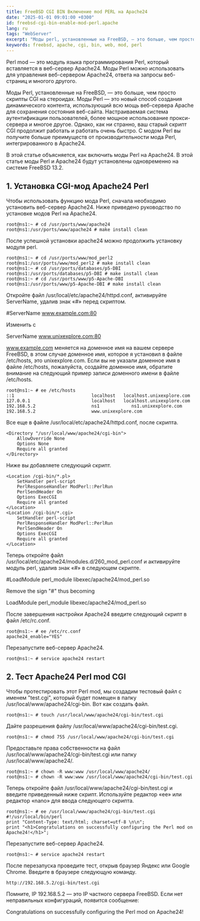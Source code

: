 ```yaml
---
title: FreeBSD CGI BIN Включение mod PERL на Apache24
date: "2025-01-01 09:01:00 +0300"
id: freebsd-cgi-bin-enable-mod-perl.apache
lang: ru
tags: "WebServer"
excerpt: "Моды perl, установленные на FreeBSD, — это больше, чем просто скрипты CGI на стероидах. Моды perl — это новый способ создания динамического контента"
keywords: freebsd, apache, cgi, bin, web, mod, perl
---
```


Perl mod — это модуль языка программирования Perl, который вставляется в веб-сервер Apache24. Моды Perl можно использовать для управления веб-сервером Apache24, ответа на запросы веб-страниц и многого другого.

Моды Perl, установленные на FreeBSD, — это больше, чем просто скрипты CGI на стероидах. Моды Perl — это новый способ создания динамического контента, использующий всю мощь веб-сервера Apache для сохранения состояния веб-сайта. Настраиваемая система аутентификации пользователей, более мощное использование прокси-сервера и многое другое. Однако, как ни странно, ваш старый скрипт CGI продолжит работать и работать очень быстро. С модом Perl вы получите больше преимуществ от производительности мода Perl, интегрированного в Apache24.

В этой статье объясняется, как включить моды Perl на Apache24. В этой статье моды Perl и Apache24 будут установлены одновременно на системе FreeBSD 13.2.

## 1. Установка CGI-мод Apache24 Perl
Чтобы использовать функцию мода Perl, сначала необходимо установить веб-сервер Apache24. Ниже приведено руководство по установке модов Perl на Apache24.

```
root@ns1:~ # cd /usr/ports/www/apache24
root@ns1:/usr/ports/www/apache24 # make install clean
```

После успешной установки apache24 можно продолжить установку модуля perl.

```
root@ns1:~ # cd /usr/ports/www/mod_perl2
root@ns1:/usr/ports/www/mod_perl2 # make install clean
root@ns1:~ # cd /usr/ports/databases/p5-DBI
root@ns1:/usr/ports/databases/p5-DBI # make install clean
root@ns1:~ # cd /usr/ports/www/p5-Apache-DBI
root@ns1:/usr/ports/www/p5-Apache-DBI # make install clean
```

Откройте файл /usr/local/etc/apache24/httpd.conf, активируйте ServerName, удалив знак «#» перед скриптом.

#ServerName www.example.com:80

Изменить с

ServerName www.unixexplore.com:80

www.example.com меняется на доменное имя на вашем сервере FreeBSD, в этом случае доменное имя, которое я установил в файле /etc/hosts, это unixexplore.com. Если вы не указали доменное имя в файле /etc/hosts, пожалуйста, создайте доменное имя, обратите внимание на следующий пример записи доменного имени в файле /etc/hosts.

```
root@ns1:~ # ee /etc/hosts
::1                             localhost   localhost.unixexplore.com
127.0.0.1                       localhost   localhost.unixexplore.com
192.168.5.2                     ns1            ns1.unixexplore.com
192.168.5.2                     www.unixexplore.com
```

Все еще в файле /usr/local/etc/apache24/httpd.conf, после скрипта.

```
<Directory "/usr/local/www/apache24/cgi-bin">
    AllowOverride None
    Options None
    Require all granted
</Directory>
```

Ниже вы добавляете следующий скрипт.

```
<Location /cgi-bin/*.pl>
    SetHandler perl-script
    PerlResponseHandler ModPerl::PerlRun
    PerlSendHeader On
    Options ExecCGI
    Require all granted
</Location>
<Location /cgi-bin/*.cgi>
    SetHandler perl-script
    PerlResponseHandler ModPerl::PerlRun
    PerlSendHeader On
    Options ExecCGI
    Require all granted
</Location>
```

Теперь откройте файл /usr/local/etc/apache24/modules.d/260_mod_perl.conf и активируйте модуль perl, удалив знак «#» в следующем скрипте.

#LoadModule perl_module        libexec/apache24/mod_perl.so

Remove the sign "#" thus becoming

LoadModule perl_module        libexec/apache24/mod_perl.so


После завершения настройки Apache24 введите следующий скрипт в файл /etc/rc.conf.

```
root@ns1:~ # ee /etc/rc.conf
apache24_enable="YES"
```

Перезапустите веб-сервер Apache24.

```
root@ns1:~ # service apache24 restart
```

## 2. Тест Apache24 Perl mod CGI
Чтобы протестировать этот Perl mod, мы создадим тестовый файл с именем "test.cgi", который будет помещен в папку /usr/local/www/apache24/cgi-bin. Вот как создать файл.

```
root@ns1:~ # touch /usr/local/www/apache24/cgi-bin/test.cgi
```

Дайте разрешения файлу /usr/local/www/apache24/cgi-bin/test.cgi.

```
root@ns1:~ # chmod 755 /usr/local/www/apache24/cgi-bin/test.cgi
```

Предоставьте права собственности на файл /usr/local/www/apache24/cgi-bin/test.cgi или папку /usr/local/www/apache24/.

```
root@ns1:~ # chown -R www:www /usr/local/www/apache24/
root@ns1:~ # chown -R www:www /usr/local/www/apache24/cgi-bin/test.cgi
```

Теперь откройте файл /usr/local/www/apache24/cgi-bin/test.cgi и введите приведенный ниже скрипт. Используйте редактор «ee» или редактор «nano» для ввода следующего скрипта.

```
root@ns1:~ # ee /usr/local/www/apache24/cgi-bin/test.cgi
#!/usr/local/bin/perl
print "Content-Type: text/html; charset=utf-8 \n\n";
print "<h1>Congratulations on successfully configuring the Perl mod on Apache24!</h1>";
```

Перезапустите веб-сервер Apache24.

```
root@ns1:~ # service apache24 restart
```

После перезапуска проведите тест, открыв браузер Яндекс или Google Chrome. Введите в браузере следующую команду.

```
http://192.168.5.2/cgi-bin/test.cgi
```

Помните, IP 192.168.5.2 — это IP частного сервера FreeBSD. Если нет неправильных конфигураций, появится сообщение:

Congratulations on successfully configuring the Perl mod on Apache24!



